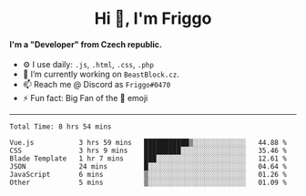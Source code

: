 <!--
**MrFriggo/MrFriggo** is a ✨ _special_ ✨ repository because its `README.md` (this file) appears on your GitHub profile.

Here are some ideas to get you started:

- 🔭 I’m currently working on ...
- 🌱 I’m currently learning ...
- 👯 I’m looking to collaborate on ...
- 🤔 I’m looking for help with ...
- 💬 Ask me about ...
- 📫 How to reach me: ...
- 😄 Pronouns: ...
- ⚡ Fun fact: ...
-->

<h1 align="center">Hi 👋, I'm Friggo</h1>

#### I'm a "Developer" from Czech republic.
- ⚙️ I use daily: `.js`, `.html`, `.css`, `.php`
- 🌱 I’m currently working on `BeastBlock.cz`.
- 📫 Reach me @ Discord as `Friggo#0470`
- ⚡ Fun fact: Big Fan of the 🌙 emoji

-------

<!--START_SECTION:waka-->

```text
Total Time: 8 hrs 54 mins

Vue.js           3 hrs 59 mins   ███████████▒░░░░░░░░░░░░░   44.88 %
CSS              3 hrs 9 mins    █████████░░░░░░░░░░░░░░░░   35.46 %
Blade Template   1 hr 7 mins     ███░░░░░░░░░░░░░░░░░░░░░░   12.61 %
JSON             24 mins         █░░░░░░░░░░░░░░░░░░░░░░░░   04.64 %
JavaScript       6 mins          ▒░░░░░░░░░░░░░░░░░░░░░░░░   01.26 %
Other            5 mins          ▒░░░░░░░░░░░░░░░░░░░░░░░░   01.09 %
```

<!--END_SECTION:waka-->
